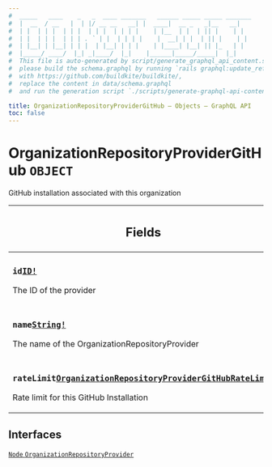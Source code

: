 ```yaml
---
#  _____   ____    _   _  ____ _______   ______ _____ _____ _______
#  |  __  / __   |  | |/ __ __   __| |  ____|  __ _   _|__   __|
#  | |  | | |  | | |  | | |  | | | |    | |__  | |  | || |    | |
#  | |  | | |  | | | . ` | |  | | | |    |  __| | |  | || |    | |
#  | |__| | |__| | | |  | |__| | | |    | |____| |__| || |_   | |
#  |_____/ ____/  |_| _|____/  |_|    |______|_____/_____|  |_|
#  This file is auto-generated by script/generate_graphql_api_content.sh,
#  please build the schema.graphql by running `rails graphql:update_reference_schema`
#  with https://github.com/buildkite/buildkite/,
#  replace the content in data/schema.graphql
#  and run the generation script `./scripts/generate-graphql-api-content.sh`.

title: OrganizationRepositoryProviderGitHub – Objects – GraphQL API
toc: false
---
```

<!-- vale off -->
<h1 class="has-pills">
  OrganizationRepositoryProviderGitHub
  <span data-algolia-exclude><span class="pill pill--object pill--normal-case pill--large"><code>OBJECT</code></span></span>
</h1>
<!-- vale on -->


GitHub installation associated with this organization

<table class="responsive-table responsive-table--single-column-rows">
  <thead>
    <th>
      <h2 data-algolia-exclude>Fields</h2>
    </th>
  </thead>
  <tbody>
    <tr><td><h3 class="is-small has-pills"><code>id</code><a href="/docs/apis/graphql/schemas/scalar/id" class="pill pill--scalar pill--normal-case pill--medium" title="Go to SCALAR ID"><code>ID!</code></a></h3><p>The ID of the provider</p></td></tr><tr><td><h3 class="is-small has-pills"><code>name</code><a href="/docs/apis/graphql/schemas/scalar/string" class="pill pill--scalar pill--normal-case pill--medium" title="Go to SCALAR String"><code>String!</code></a></h3><p>The name of the OrganizationRepositoryProvider</p></td></tr><tr><td><h3 class="is-small has-pills"><code>rateLimit</code><a href="/docs/apis/graphql/schemas/object/organizationrepositoryprovidergithubratelimit" class="pill pill--object pill--normal-case pill--medium" title="Go to OBJECT OrganizationRepositoryProviderGitHubRateLimit"><code>OrganizationRepositoryProviderGitHubRateLimit</code></a></h3><p>Rate limit for this GitHub Installation</p></td></tr>
  </tbody>
</table>




<h2 data-algolia-exclude>Interfaces</h2>
<div>
  <a href="/docs/apis/graphql/schemas/interface/node" class="pill pill--interface pill--normal-case pill--large" title="Go to INTERFACE Node">
  <code>Node</code>
</a>
<a href="/docs/apis/graphql/schemas/interface/organizationrepositoryprovider" class="pill pill--interface pill--normal-case pill--large" title="Go to INTERFACE OrganizationRepositoryProvider">
  <code>OrganizationRepositoryProvider</code>
</a>

</div>
